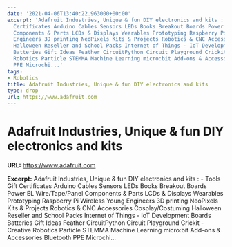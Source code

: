 ```yaml
---
date: '2021-04-06T13:40:22.963000+00:00'
excerpt: 'Adafruit Industries, Unique & fun DIY electronics and kits : - Tools Gift
  Certificates Arduino Cables Sensors LEDs Books Breakout Boards Power EL Wire/Tape/Panel
  Components & Parts LCDs & Displays Wearables Prototyping Raspberry Pi Wireless Young
  Engineers 3D printing NeoPixels Kits & Projects Robotics & CNC Accessories Cosplay/Costuming
  Halloween Reseller and School Packs Internet of Things - IoT Development Boards
  Batteries Gift Ideas Feather CircuitPython Circuit Playground Crickit - Creative
  Robotics Particle STEMMA Machine Learning micro:bit Add-ons & Accessories Bluetooth
  PPE Microchi...'
tags:
- Robotics
title: Adafruit Industries, Unique & fun DIY electronics and kits
type: drop
url: https://www.adafruit.com
---
```


# Adafruit Industries, Unique & fun DIY electronics and kits

**URL:** https://www.adafruit.com

**Excerpt:** Adafruit Industries, Unique & fun DIY electronics and kits : - Tools Gift Certificates Arduino Cables Sensors LEDs Books Breakout Boards Power EL Wire/Tape/Panel Components & Parts LCDs & Displays Wearables Prototyping Raspberry Pi Wireless Young Engineers 3D printing NeoPixels Kits & Projects Robotics & CNC Accessories Cosplay/Costuming Halloween Reseller and School Packs Internet of Things - IoT Development Boards Batteries Gift Ideas Feather CircuitPython Circuit Playground Crickit - Creative Robotics Particle STEMMA Machine Learning micro:bit Add-ons & Accessories Bluetooth PPE Microchi...
